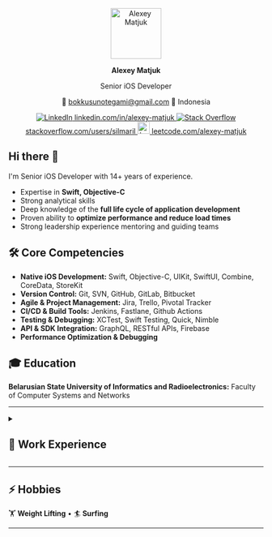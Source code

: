<p align="center">
  <img src="https://avatars.githubusercontent.com/u/3024819?v=4" alt="Alexey Matjuk" width="100" height="100">
  <p align="center">
  <strong>Alexey Matjuk</strong>
  </p>
  <p align="center">
  Senior iOS Developer
  </p>
  <p align="center">
  📧 <a href="mailto:bokkusunotegami@gmail.com">bokkusunotegami@gmail.com</a> 📍 Indonesia
  </p>
</p>

<p align="center">
  <a href="https://linkedin.com/in/alexey-matjuk" target="_blank">
    <img src="https://cdn-icons-png.flaticon.com/24/3536/3536505.png" alt="LinkedIn">
    linkedin.com/in/alexey-matjuk
  </a>
  <a href="https://stackoverflow.com/users/silmaril" target="_blank">
    <img src="https://cdn-icons-png.flaticon.com/24/2111/2111628.png" alt="Stack Overflow">
    stackoverflow.com/users/silmaril
  </a>
  <a href="https://www.leetcode.com/alexey-matjuk" target="_blank">
    <img src="https://upload.wikimedia.org/wikipedia/commons/1/19/LeetCode_logo_black.png" width="24" height="24" alt="LeetCode">
    leetcode.com/alexey-matjuk
  </a>
</p>

## Hi there 👋
I'm Senior iOS Developer with 14+ years of experience.

- Expertise in **Swift, Objective-C**  
- Strong analytical skills  
- Deep knowledge of the **full life cycle of application development**  
- Proven ability to **optimize performance and reduce load times**  
- Strong leadership experience mentoring and guiding teams  

## 🛠 Core Competencies
- **Native iOS Development:** Swift, Objective-C, UIKit, SwiftUI, Combine, CoreData, StoreKit  
- **Version Control:** Git, SVN, GitHub, GitLab, Bitbucket  
- **Agile & Project Management:** Jira, Trello, Pivotal Tracker  
- **CI/CD & Build Tools:** Jenkins, Fastlane, Github Actions  
- **Testing & Debugging:** XCTest, Swift Testing, Quick, Nimble
- **API & SDK Integration:** GraphQL, RESTful APIs, Firebase
- **Performance Optimization & Debugging**

## 🎓 Education  

**Belarusian State University of Informatics and Radioelectronics:** Faculty of Computer Systems and Networks

---

<details>
<summary><h2>🚀  Work Experience</h2></summary>

### [**Axelroad Workout Habit Builder**](https://www.axelroad.com) _(Feb 2025 – current)_  
**Senior Software Engineer**  
Leading iOS app development and owning key technical decisions.

Proposed and delivered technical enhancements, including:
*	Automating build and deployment processes with **Fastlane** and **GitHub Actions**.
*	Transitioning to **Buildable Folders** to minimize merge conflicts and streamline **Pull Requests**.
*	Introducing modern **Concurrency**, significantly simplifying app logic and reducing code complexity.
*	Integrating **SwiftUI** into the project, improving upon the existing **UIKit** and **Storyboard**-based architecture.
---

Participated in the following projects as an employee of [ventionteams](https://ventionteams.com) and [itechartgroup](https://itechartgroup.by).
The provided list is incomplete and only includes the most interesting projects.

Honorable mentions:
* [Camp Bestival](https://bambinogoodies.co.uk/camp-bestival-finger-paints-ipad-app/) - iPadOS App
* [ClassPass](https://classpass.com) - iOS App
* [Bitdefender](https://www.bitdefender.com) - POC of macOS app 
* [CNA](https://www.cna.id/) - Android App

### [**GuideHuman**](https://guidehuman.co) _(Feb 2024 – Aug 2024)_  
**Senior Software Engineer**  
- Developed a **smart social media app** enabling intuitive content sharing and organization  
- Led the **video generation feature**, reducing processing time from **15-20 sec to 3 sec**  
- Designed a custom **animation label inspired by Apple Music karaoke**  
- Optimized internal **sharing API**, making it easier to expand integrations

---

### [**Flow**](https://apps.apple.com/by/app/life-in-flow/id1660942497) _(Jun 2023 – Nov 2023)_  
**Senior Software Engineer**  
- Led the development of a **cloud-based property management app**  
- Reworked **app navigation**, enhancing usability and safety  
- Improved **SwiftUI components**, fixing architectural flaws  
- Conducted team training on **SwiftUI layout concepts vs. UIKit**  

---

### [**Memrise - Education Platform**](https://www.memrise.com) _(Nov 2022 – Jun 2023)_  
**Senior Software Engineer**  
- Enhanced **language learning app with 50M+ users**  
- Developed **SwiftGen templates**, streamlining localization  
- Suggested and implemented **Git automation to prevent CI failures**  
- Eliminated long-standing app performance bugs  

---

### [**Tinybeans - Photo Sharing App**](https://tinybeans.com) _(Nov 2020 – Nov 2022)_  
**Senior Software Engineer / Tech Lead**  
- Integrated **SwiftUI** and led architectural improvements  
- Developed advanced **photo & video editing tools**  
- Designed a **subscription discount model** based on user activity  

---

### [**boon.PLANET & boon.**](https://x.com/boon_official) _(Mar 2018 – Jun 2020)_  
**Senior Software Engineer / Team Lead**  
- Built a **fintech banking app** supporting digital and physical Mastercard payments  
- Led a **team of 13 engineers**  
- Implemented **Apple Pay and multiple payment services**  
- Architected the app using **MVVM & Clean Architecture**  

---

### [**bankomo by ReiseBank AG**](https://appadvice.com/app/bankomo/1256304595) _(Nov 2016 – Jun 2020)_  
**Senior Software Engineer / Team Lead**  
- Built a **mobile banking app for ReiseBank AG**  
- Successfully convinced the client to **switch to Swift** for development  
- Delivered the app **on time with industry-leading quality**  

---

### [**Primer iOS SDK v3**](https://github.com/goprimer/primer-ios-sdk) _(Jul 2015 – Jul 2016)_  
**Senior Software Engineer**  
- Extensively participated in architecturing of all key parts of SDK
- We created highly testable code base and achieved more than 80% test
coverage
- Suggested and adopted newly introduced Apple's UI tests
- Based on my previous experience encouraged to use Swift for Unit/UI tests,
which allowed us to write them faster
- Accomplished R&D and established all framework guidelines to achieve
compliance of our Objective-C codebase with Swift

---

### [**Pixable (iOS & Android)**](https://avinashadluri.medium.com/pixable-dont-miss-a-single-photo-in-facebook-twitter-recently-though-you-are-busy-here-is-your-photo-70249e61d66a) _(Dec 2013 – Jul 2015)_  
**Middle-Senior Software Engineer**  
- Developed a **news feed and aggregator** for photos and videos from Facebook, Twitter, and Instagram  
- Led the **Objective-C to Swift rewrite**, improving maintainability and modernizing the codebase  
- Implemented a **Pinterest-style grid** for smooth media browsing  
- Created a **custom ReactiveCocoa wrapper for Swift**, enabling declarative programming  

---

### [**IntellaCar**](https://appadvice.com/app/intellacar-hd/456679848) _(Nov 2011 – Dec 2013)_  
**Junior-Middle Software Engineer**  
- Developed a **mobile sales platform** for car dealerships, eliminating knowledge gaps for consultants  
- Integrated **CARFAX API**, enabling instant vehicle history reports  
- Optimized database queries, improving **UI performance and data syncing**  
- Led the architecture of a **sync application** to retrieve car data from multiple sources  

</details>

---
## ⚡ Hobbies  
🏋️ **Weight Lifting** • 🏄 **Surfing**

---

